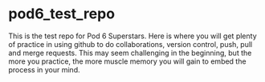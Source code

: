 # pod6_test_repo

This is the test repo for Pod 6 Superstars. Here is where you will get plenty of practice in using github to do collaborations, version control, push, pull and merge requests. This may seem challenging in the beginning, but the more you practice, the more muscle memory you will gain to embed the process in your mind.
